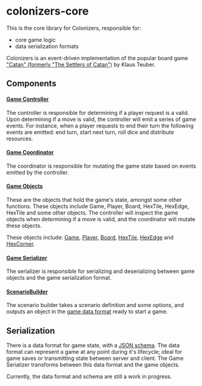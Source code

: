 # colonizers-core

<!-- [![npm](https://img.shields.io/npm/v/colonizers-core.svg)](https://www.npmjs.com/package/colonizers-core)
[![Build Status](https://travis-ci.org/colonizers/colonizers-core.svg?branch=master)](https://travis-ci.org/colonizers/colonizers-core)
[![Dependency Status](https://david-dm.org/colonizers/colonizers-core.svg)](https://david-dm.org/colonizers/colonizers-core)
[![devDependency Status](https://david-dm.org/colonizers/colonizers-core/dev-status.svg)](https://david-dm.org/colonizers/colonizers-core#info=devDependencies)
[![Code Climate](https://codeclimate.com/github/colonizers/colonizers-core/badges/gpa.svg)](https://codeclimate.com/github/colonizers/colonizers-core) -->

This is the core library for Colonizers, responsible for:

- core game logic
- data serialization formats

Colonizers is an event-driven implementation of the popular board game ["Catan" (formerly "The Settlers of Catan")](http://en.wikipedia.org/wiki/The_Settlers_of_Catan) by Klaus Teuber.

## Components

#### [Game Controller](lib/controller)

The controller is responsible for determining if a player request is a valid. Upon determining if a move is valid, the controller will emit a series of game events. For instance, when a player requests to end their turn the following events are emitted: end turn, start next turn, roll dice and distribute resources.

#### [Game Coordinator](lib/game-coordinator.js)

The coordinator is responsible for mutating the game state based on events emitted by the controller.

#### [Game Objects](lib/game-objects)

These are the objects that hold the game's state, amongst some other functions. These objects include Game, Player, Board, HexTile, HexEdge, HexTile and some other objects. The controller will inspect the game objects when determining if a move is valid, and the coordinator will mutate these objects.

These objects include:
[Game](lib/game-objects/game.js),
[Player](lib/game-objects/player.js),
[Board](lib/game-objects/board.js),
[HexTile](lib/game-objects/hex-tile.js),
[HexEdge](lib/game-objects/hex-edge.js) and
[HexCorner](lib/game-objects/hex-corner.js).

#### [Game Serializer](lib/game-serializer.js)

The serializer is responsible for serializing and deserializing between game objects and the game serialization format.

#### [ScenarioBuilder](lib/scenario-builder.js)

The scenario builder takes a scenario definition and some options, and outputs an object in the [game data format](#serialization) ready to start a game.

## Serialization

There is a data format for game state, with a [JSON schema](schemas/game.json). The data format can represent a game at any point during it's lifecycle; ideal for game saves or transmitting state between server and client. The Game Serializer transforms between this data format and the game objects.

Currently, the data format and schema are still a work in progress.
